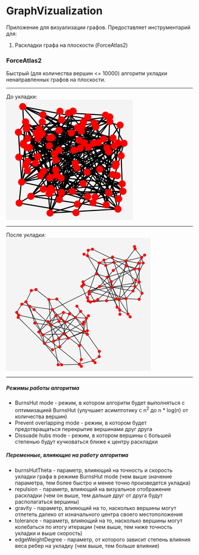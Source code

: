 # GraphVizualization
Приложение для визуализации графов.
Предоставляет инструментарий для:
1) Раскладки графа на плоскости (ForceAtlas2)

### ForceAtlas2
Быстрый (для количества вершин <= 10000) алгоритм укладки ненаправленных графов на плоскости.
***
До укладки:<br/>
![example1](pictures/img.png)
***
После укладки:<br/>
![example2](pictures/img2.png)
***

##### Режимы работы алгоритма
* BurnsHut mode - режим, в котором алгоритм будет выполняться с оптимизацией BurnsHut (улучшает асимптотику с n<sup>2</sup> до n * log(n) от количества вершин)
* Prevent overlapping mode - режим, в котором будет предотвращаться перекрытие вершинами друг друга
* Dissuade hubs mode - режим, в котором вершины с большей степенью будут кучковаться ближе к центру раскладки

##### Переменные, влияющие на работу алгоритма
* burnsHutTheta - параметр, влияющий на точность и скорость укладки графа в режиме BurnsHut mode (чем выше значение параметра, тем более быстро и менее точно произведется укладка)
* repulsion - параметр, влияющий на визуальное отображение раскладки (чем он выше, тем дальше друг от друга будут располагаться вершины)
* gravity - параметр, влияющий на то, насколько вершины могут отлететь далеко от изначального центра своего местоположения
* tolerance - параметр, влияющий на то, насколько вершины могут колебаться по итогу итерации (чем выше, тем ниже точность укладки и выше скорость)
* edgeWeightDegree - параметр, от которого зависит степень влияния веса ребер на укладку (чем выше, тем больше влияние)